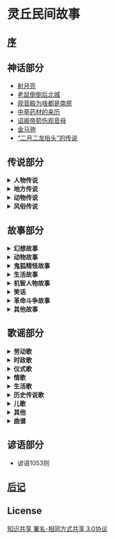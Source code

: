 # 灵丘民间故事

## [序](序.md)

## 神话部分

* [射月亮](神话部分/射月亮.md)
* [老鼠倒倒后北城](神话部分/老鼠倒倒后北城.md)
* [观音殿为啥都是南房](神话部分/观音殿为啥都是南房.md)
* [中草药材的来历](神话部分/中草药材的来历.md)
* [诏阁帝箭伤观音母](神话部分/诏阁帝箭伤观音母.md)
* [金马驹](神话部分/金马驹.md)
* [“二月二龙抬头”的传说](神话部分/“二月二龙抬头”的传说.md)

## 传说部分

<details>
<summary><b>人物传说</b></summary>

* [赵武灵王](传说部分/人物传说/赵武灵王.md)
* [刘秀封树](传说部分/人物传说/刘秀封树.md)
* [李存孝的传说故事](传说部分/人物传说/李存孝的传说故事.md)
* [李存孝传说四则](传说部分/人物传说/李存孝传说四则.md)
* [李存孝和“嗡嗡石”](传说部分/人物传说/李存孝和“嗡嗡石”.md)
* [李存孝的脚印](传说部分/人物传说/李存孝的脚印.md)
* [用贤不记仇](传说部分/人物传说/用贤不记仇.md)
* [鲁班相亲](传说部分/人物传说/鲁班相亲.md)
* [卓文君夜奔](传说部分/人物传说/卓文君夜奔.md)
* [张释之执法](传说部分/人物传说/张释之执法.md)
* [诸葛亮和鹅毛扇](传说部分/人物传说/诸葛亮和鹅毛扇.md)
* [关公斩除“王八精”](传说部分/人物传说/关公斩除“王八精”.md)
* [关公磨刀石](传说部分/人物传说/关公磨刀石.md)
* [智用周仓](传说部分/人物传说/智用周仓.md)
* [题扇桥](传说部分/人物传说/题扇桥.md)
* [老爷的名字不外借](传说部分/人物传说/老爷的名字不外借.md)
* [苏东坡画扇结案](传说部分/人物传说/苏东坡画扇结案.md)
* [唐伯虎画扇当钱解难题](传说部分/人物传说/唐伯虎画扇当钱解难题.md)
* [狄青拳打“拦街虎”](传说部分/人物传说/狄青拳打“拦街虎”.md)
* [关于王遵文的传说](传说部分/人物传说/关于王遵文的传说.md)
* [武状元李广金的传说](传说部分/人物传说/武状元李广金的传说.md)
* [杜上化的故事](传说部分/人物传说/杜上化的故事.md)
* [灵丘才子杜上化](传说部分/人物传说/灵丘才子杜上化.md)
* [杜上化的传说](传说部分/人物传说/杜上化的传说.md)
* [李冠洋的传说](传说部分/人物传说/李冠洋的传说.md)
* [神奇的龙诚和尚](传说部分/人物传说/神奇的龙诚和尚.md)
* [杨丙惠坐城隍](传说部分/人物传说/杨丙惠坐城隍.md)
* [“海底捞月”的武举](传说部分/人物传说/“海底捞月”的武举.md)
* [王十万的故事](传说部分/人物传说/王十万的故事.md)
* [王十万的传说](传说部分/人物传说/王十万的传说.md)
* [白求恩在灵丘](传说部分/人物传说/白求恩在灵丘.md)
* [安义的故事](传说部分/人物传说/安义的故事.md)
* [一碗凉粉](传说部分/人物传说/一碗凉粉.md)

</details>

<details>
<summary><b>地方传说</b></summary>

* [灵丘县的来历](传说部分/地方传说/灵丘县的来历.md)
* [灵丘县“九景十八拗”的来历](传说部分/地方传说/灵丘县“九景十八拗”的来历.md)
* [塔井三奇觉山寺](传说部分/地方传说/塔井三奇觉山寺.md)
* [白马刨泉白马寺](传说部分/地方传说/白马刨泉白马寺.md)
* [松柏不乱邓峰寺](传说部分/地方传说/松柏不乱邓峰寺.md)
* [毛驴驮水黄台寺](传说部分/地方传说/毛驴驮水黄台寺.md)
* [早种晚收禅庵寺](传说部分/地方传说/早种晚收禅庵寺.md)
* [钟鼓倒吊大云寺](传说部分/地方传说/钟鼓倒吊大云寺.md)
* [一树双影双峰寺](传说部分/地方传说/一树双影双峰寺.md)
* [滴水成钟龙泉寺](传说部分/地方传说/滴水成钟龙泉寺.md)
* [有影无踪天堂寺](传说部分/地方传说/有影无踪天堂寺.md)
* [糟里没酒喝，梭里没布穿](传说部分/地方传说/糟里没酒喝，梭里没布穿.md)
* [水芦（路）不撑船，门头在水面](传说部分/地方传说/水芦（路）不撑船，门头在水面.md)
* [驼水不驮水，古之河常驮水](传说部分/地方传说/驼水不驮水，古之河常驮水.md)
* [三山不在山，荞麦川尽在山](传说部分/地方传说/三山不在山，荞麦川尽在山.md)
* [城西有个东河南，城东有个西马圈](传说部分/地方传说/城西有个东河南，城东有个西马圈.md)
* [北面有个南兑沟，南面有个上北泉](传说部分/地方传说/北面有个南兑沟，南面有个上北泉.md)
* [小寨不算小，大地不显眼](传说部分/地方传说/小寨不算小，大地不显眼.md)
* [长城没有城，下关不是关](传说部分/地方传说/长城没有城，下关不是关.md)
* [大黄岭出白土，烟熏崖不见炭](传说部分/地方传说/大黄岭出白土，烟熏崖不见炭.md)
* [月翻落照月翻寺](传说部分/地方传说/月翻落照月翻寺.md)
* [鲁班造觉山塔](传说部分/地方传说/鲁班造觉山塔.md)
* [鸠龙岗的来历](传说部分/地方传说/鸠龙岗的来历.md)
* [煤窑鞍](传说部分/地方传说/煤窑鞍.md)
* 手托崖的传说（之一）
* 手托崖的传说（之二）
* 腰站的来历
* 天沟的来历
* 云彩岭的来历
* 老虎眼山的来历
* 凤凰尖与暖泉镇的传说
* 石牛地的传说
* 含水村的来历
* 王长胳膊赵长腿
* “车道壕”和“牛蹄印”
* 南沟里的传说
* 石人儿和扭扭松
* 牛郎山上的神龙
* 小彦村的来历

</details>

<details>
<summary><b>动物传说</b></summary>

* [狍子的上唇为啥有道缝](传说部分/动物传说/狍子的上唇为啥有道缝.md)
* [牛为啥没有上门牙](传说部分/动物传说/牛为啥没有上门牙.md)
* [仙狗送粮](传说部分/动物传说/仙狗送粮.md)
* [蛄、鸪讨封](传说部分/动物传说/蛄、鸪讨封.md)
* 关于喜鹊的传说
* 公鸡叫鸣为何来
* 人吃狗衣禄的传说
* 猫狗不合的由来

</details>

<details>
<summary><b>风俗传说</b></summary>

* [“腊八人”的传说（之一）](传说部分/风俗传说/“腊八人”的传说（之一）.md)
* “腊八人”的传说（之二）
* 猎八粥的传说

</details>

## 故事部分

<details>
<summary><b>幻想故事</b></summary>

* [赊三与现二](故事部分/幻想故事/赊三与现二.md)
* 赊三与现二
* 人心不足蛇吞相
* 三个闺女寻人家
* 神棍儿
* 人为财死，鸟为食亡
* 苍蝇的来历
* 瓦盆告状
* 观音是谁
* 金银与脚板
* 巍山盗宝
* 娘娘庙的来历
* 老大和老二
* 媳妇变驴
* 高僧与心
* 黄狗耕地
* “原来我娘就是佛”
* 求活佛
* 聚宝盆
* 孝顺不孝顺天知道
* 乞丐秀才

</details>

<details>
<summary><b>动物故事</b></summary>

* [蛤蟆和燕子](故事部分/动物故事/蛤蟆和燕子.md)
* 猫和耗子的故事
* 无义之人不可交，哪有真心挂树梢
* 害人亦害已
* 燕子报恩怨
* 老虎报恩
* 毛猴儿姥姥
* 耗子娶媳妇

</details>

<details>
<summary><b>鬼狐精怪故事</b></summary>

* [阎王设计拿彭松](故事部分/鬼狐精怪故事/阎王设计拿彭松.md)
* 三爬子的传说
* 鱼石崖的传说
* 张打渔和县官
* 门环环货郎哥与老狼精
* 蛤蟆胎
* 寒淤地的来历
* 大白狼和小红狼
* 智除蚰蜒精
* 镇山石的传说

</details>

<details>
<summary><b>生活故事</b></summary>

* [憨虎进城](故事部分/生活故事/憨虎进城.md)
* 勤招宝、懒引屎
* 输死鬼与偷人贼
* 勤与俭
* 父行子效
* 三两银子学手艺
* 引虎下山
* 哥俩下城
* 懒夫妻
* 吃嘴儿
* 羊倌升天
* 媳妇念诵哩
* 懒汉求神
* 猜黑豆
* 投帕选夫
* 傻小子
* 吹灯
* 乌木孩子
* “蓝茄子”老汉在哪里
* 撞街起名
* 穷老道补扇
* 买琵琶
* 行酒令
* 傻儿子学手艺
* 助贼偷鞋
* 敬老媳
* 克字
* 一鸣惊人
* 一屁断交
* 皇帝招婿
* 纨扇与宝箭
* 财迷精的后事
* 山汉儿老婆骂长街
* 白花教书
* 罗金罐遭雷劈
* 山汉儿和城汉儿
* 仨可怜
* 大风刮了个光杆杆
* 十头牛与十斤油
* 公公告媳妇挨了打
* 懒弟兄
* 女婿赴席
* 村妇整治赖和尚。
* 笨学生
* 活宝

</details>

<details>
<summary><b>机智人物故事</b></summary>

* [王维买药](故事部分/机智人物故事/王维买药.md)
* 寿宴中作咬尾诗
* 书生同路
* 卖高帽的人
* 难三婿
* 聪慧当家把梨分
* 白吃的故事
* 翁婿斗智
* 樵夫公治长
* 半升麻籽走江南
* 三个女婿
* 老“溜”
* 三个女婿对酒令
* 鬼难擒
* 三个女婿拜寿
* 王老大住店
* 狗剩和狼不吃
* 马骨头与千里马
* 天黑看不着
* 聪明的三媳妇
* 三女婿对诗戏岳父
* 出穷对
* 出来看
* 以诗别人
* 谢学士的故事.....
* 四女婿对诗

</details>

<details>
<summary><b>笑话</b></summary>

* [媳妇分鸡](故事部分/笑话/媳妇分鸡.md)
* 谷面糊糊咬人哩
* 赚便宜
* 大黄狗没在了
* 车与菜
* 接运
* 画信
* 节省
* 学懒
* 母与子
* 倒话人家
* 秃舌闺女
* 口干
* 一个考生
* 学够了
* 李二家的笑话
* 笨孩念书
* 能否动土
* 问“二”字
* 教儿子识字
* 身上没菜光丟象牙了
* 好好先生
* 精货郎与傻村妇
* 保密
* 先生这一手真绝
* 东皮先生
* 谁在偷吃：
* 老虎吃人
* 不怕老婆的人
* 善忘
* 游文庙
* 傻哥哥愣弟
* 作料单
* 怕老婆
* 起名字
* 借口袋

</details>

<details>
<summary><b>革命斗争故事</b></summary>

* [全国民兵战斗英雄刘九江的故事](故事部分/革命斗争故事/全国民兵战斗英雄刘九江的故事.md)
* 姬纪海大摆地雷阵
* 宁死不屈斥日寇
* 刀劈阎子堂

</details>

<details>
<summary><b>其他故事</b></summary>

* [梦先生传奇](故事部分/其他故事/梦先生传奇.md)
* 杨庄过年听下关
* 李存孝打虎
* 大姑娘搀醉鬼
* 韩湘子讨封
* 八个小和尚大换工
* 幼女斩蛇

</details>

## 歌谣部分

<details>
<summary><b>劳动歌</b></summary>

* [打酸枣](歌谣部分/劳动歌/打酸枣.md)
* 摘花椒
* 交公粮

</details>

<details>
<summary><b>时政歌</b></summary>

* [灵丘是个好地方](歌谣部分/时政歌/灵丘是个好地方.md)
* 灵丘人民唱新歌
* 翻身人民把歌唱
* 翻身不忘共产党
* 十唱共产党
* 拜新年
* 埋地雷歌
* 拥军歌
* 救亡歌
* 云彩岭修路歌
* 嘿啦歌
* 慰问袋
* 民国初年缠脚板谣
* 问蒋介石
* 抗战八年小唱
* 刘庄“三一”惨案歌.
* 灰鬼白志沂
* 槐树开花
* 中国人民不好欺
* 民谣五则
* 打日寇

</details>

<details>
<summary><b>仪式歌</b></summary>

* [念喜歌（新）](歌谣部分/仪式歌/念喜歌（新）.md)
* 念喜歌(旧）
* 酒歌五则
* 行酒令
* 行酒令

</details>

<details>
<summary><b>情歌</b></summary>

* [串河湾](歌谣部分/情歌/串河湾.md)
* 四哥揽长工
* 这么好的东西为不住你
* 扇子计
* 调兵
* 阳春花儿开
* 打樱桃
* 卖菜
* 警五更
* 绣荷包
* 绣荷包（异文）
* 四季歌
* 盼五哥
* 吴哥放羊
* 送亲郎
* 挂红灯
* 送夫郎
* 望情郎
* 送情哥
* 卖胰子
* 张生戏莺莺

</details>

<details>
<summary><b>生活歌</b></summary>

* [女儿经](歌谣部分/生活歌/女儿经.md)
* 媳妇想娘家
* 二姐出嫁
* 生娃娃
* 走西口
* 邋遢老婆
* 担水
* 嫌丈夫
* 寡妇哭夫
* 打败鬼子再团圆
* 催眠谣
* 溪中映出两朵花
* 上冬校
* 民谣四首

</details>

<details>
<summary><b>历史传说歌</b></summary>

* [三国志](歌谣部分/历史传说歌/三国志.md)
* 画扇面
* 孟姜女哭唱十二月花
* 红云
* 庆寿
* 香连串
* 放风筝
* 珍珠倒卷帘
* 珍珠倒卷帘（异文）
* 珍珠倒翻帘
* 王祥卧鱼

</details>

<details>
<summary><b>儿歌</b></summary>

* [红公鸡](歌谣部分/儿歌/红公鸡.md)
* 财主家的四灰皮
* 巧女儿擀面歌
* 民谣二则
* 钉秤
* 童谣三则
* 黑老汉
* 豆皮皮
* 童谣三则
* 笑话儿吊把儿
* 捣捣碓
* 狼打柴
* 编篓篓
* 公鸡公鸡垒窝来
* 牛犊犊
* 捏面人儿
* 过大年响大炮
* 坑得老娘胡到哩
* 窑道的烟

</details>

<details>
<summary><b>其他</b></summary>

* [谝八树](歌谣部分/其他/谝八树.md)
* 对花
* 八路军赛过亲兄弟
* 谁们见过这个事情
* 尼姑思凡
* 飞鸟九九图
* 二十九“子”
* 无影传（一）
* 无影传（二）
* 民谣二首
* 鬼子走了
* 风溜儿
* 地雷阵

</details>

<details>
<summary><b>曲谱</b></summary>

* [打樱桃](歌谣部分/曲谱/打樱桃.md)
* 打樱桃
* 珍珠倒卷帘
* 阳春花儿开
* 枧树开花
* 刘庄“三一”惨案歌
* 谝八树
* 摘花椒
* 卖菜
* 绣荷包
* 二姐出嫁
* 望情郎
* 送亲郎
* 盼五哥
* 打日寇
* 灵丘是个好地方
* 灰鬼白志沂
* 送情郎
* 绣荷包（异文）
* 媳妇想娘家
* 警五更
* 送夫郎
* 张生戏莺莺
* 香连串
* 吴哥放羊
* 飞岛九九图
* 担水
* 挂红灯
* 邋遢老婆
* 尼姑思凡

</details>

## 谚语部分

* 谚语1053则

## [后记](后记.md)

## License

[知识共享 署名-相同方式共享 3.0协议](https://creativecommons.org/licenses/by-sa/3.0/deed.zh)
